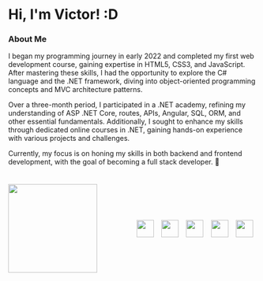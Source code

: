 # Hi, I'm Victor! :D

### About Me

I began my programming journey in early 2022 and completed my first web development course, gaining expertise in HTML5, CSS3, and JavaScript. After mastering these skills, I had the opportunity to explore the C# language and the .NET framework, diving into object-oriented programming concepts and MVC architecture patterns.

Over a three-month period, I participated in a .NET academy, refining my understanding of ASP .NET Core, routes, APIs, Angular, SQL, ORM, and other essential fundamentals. Additionally, I sought to enhance my skills through dedicated online courses in .NET, gaining hands-on experience with various projects and challenges.

Currently, my focus is on honing my skills in both backend and frontend development, with the goal of becoming a full stack developer. 🎯
<br>
<br>

<div style="display: flex; justify-content: space-between; margin-top: 20px;">
  <a href="https://github.com/victorchaves10" style="flex: 1;">
    <img height="180em" src="https://github-readme-stats.vercel.app/api/top-langs/?username=victorchaves10&layout=compact&langs_count=8&theme=dracula&hide=scss,less"/>
  </a>

  <div style="flex: 1; display: flex; justify-content: space-around; align-items: center;">
    <img src="https://cdn.jsdelivr.net/gh/devicons/devicon/icons/html5/html5-original.svg" width="35px" />
    <img src="https://cdn.jsdelivr.net/gh/devicons/devicon/icons/css3/css3-original.svg" width="35px" />
    <img src="https://cdn.jsdelivr.net/gh/devicons/devicon/icons/javascript/javascript-original.svg" width="35px" />
    <img src="https://cdn.jsdelivr.net/gh/devicons/devicon/icons/csharp/csharp-original.svg" width="35px" />
    <img src="https://cdn.jsdelivr.net/gh/devicons/devicon/icons/dotnetcore/dotnetcore-original.svg" width="35px"/>
  </div>
</div>
